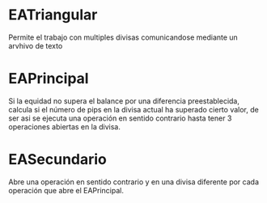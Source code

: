 # EATriangular
Permite el trabajo con multiples divisas comunicandose mediante un arvhivo de texto
# EAPrincipal
Si la equidad no supera el balance por una diferencia preestablecida, calcula si el número de pips en la divisa actual ha superado cierto valor, de ser asi se ejecuta una operación en sentido contrario hasta tener 3 operaciones abiertas en la divisa.
# EASecundario
Abre una operación en sentido contrario y en una divisa diferente por cada operación que abre el EAPrincipal.
